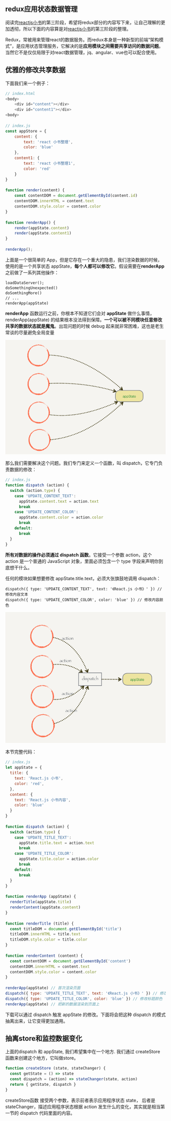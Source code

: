 ## redux应用状态数据管理

阅读完[reactjs小书](http://huziketang.mangojuice.top/books/react/lesson30)的第三阶段，希望将redux部分的内容写下来，让自己理解的更加透彻，所以下面的内容算是对[reactjs小书](http://huziketang.mangojuice.top/books/react/lesson30)的第三阶段的整理。

Redux，常被用来管理react的数据服务。而redux本身是一种新型的前端“架构模式”，是应用状态管理服务，它解决的是**应用模块之间需要共享访问的数据问题**。当然它不是仅仅局限于对react数据管理，jq、angular、vue也可以配合使用。

## 优雅的修改共享数据
下面我们来一个例子：
```javascript
// index.html
<body>
    <div id="content"></div>
    <div id="content1"></div>
<body>

// index.js
const appStore = {
    content: {
        text: 'react 小书整理',
        color: 'blue'
    },
    content1: {
        text: 'react 小书整理1',
        color: 'red'
    }
}

function render(content) {
    const contentDOM = document.getElementById(content.id)
    contentDOM.innerHTML = content.text
    contentDOM.style.color = content.color
}

function renderApp() {
    render(appState.content)
    render(appState.content1)
}

renderApp();
```

上面是一个很简单的 App，但是它存在一个重大的隐患，我们渲染数据的时候，使用的是一个共享状态 appState，**每个人都可以修改它**。假设需要在**renderApp**之前做了一系列其他操作：
```
loadDataServer();
doSomethingUnexpected()
doSomthingMore()
// ...
renderApp(appState)
```
**renderApp** 函数运行之前，你根本不知道它们会对 **appState** 做什么事情，renderApp(appState) 的结果根本没法得到保障。**一个可以被不同模块任意修改共享的数据状态就是魔鬼**。出现问题的时候 debug 起来就非常困难，这也是老生常谈的尽量避免全局变量

![img1](../../Img/CA34AC20-F3C0-438F-AD64-66C5E0986669.png)

那么我们需要解决这个问题。我们专门来定义一个函数，叫 dispatch，它专门负责数据的修改：
```javascript
// index.js
function dispatch (action) {
  switch (action.type) {
    case 'UPDATE_CONTENT_TEXT':
      appState.content.text = action.text
      break
    case 'UPDATE_CONTENT_COLOR':
      appState.content.color = action.color
      break
    default:
      break
  }
}
```
**所有对数据的操作必须通过 dispatch 函数**。它接受一个参数 action，这个 action 是一个普通的 JavaScript 对象，里面必须包含一个 type 字段来声明你到底想干什么。

任何的模块如果想要修改 appState.title.text，必须大张旗鼓地调用 dispatch：
```
dispatch({ type: 'UPDATE_CONTENT_TEXT', text: '《React.js 小书》' }) // 修改内容文本
dispatch({ type: 'UPDATE_CONTENT_COLOR', color: 'blue' }) // 修改内容颜色
```

![img2](../../img/7536BBF9-6563-4FD5-8359-28D3A5254EE7.png)

本节完整代码：
```javascript
// index.js
let appState = {
  title: {
    text: 'React.js 小书',
    color: 'red',
  },
  content: {
    text: 'React.js 小书内容',
    color: 'blue'
  }
}

function dispatch (action) {
  switch (action.type) {
    case 'UPDATE_TITLE_TEXT':
      appState.title.text = action.text
      break
    case 'UPDATE_TITLE_COLOR':
      appState.title.color = action.color
      break
    default:
      break
  }
}

function renderApp (appState) {
  renderTitle(appState.title)
  renderContent(appState.content)
}

function renderTitle (title) {
  const titleDOM = document.getElementById('title')
  titleDOM.innerHTML = title.text
  titleDOM.style.color = title.color
}

function renderContent (content) {
  const contentDOM = document.getElementById('content')
  contentDOM.innerHTML = content.text
  contentDOM.style.color = content.color
}

renderApp(appState) // 首次渲染页面
dispatch({ type: 'UPDATE_TITLE_TEXT', text: '《React.js 小书》' }) // 修改标题文本
dispatch({ type: 'UPDATE_TITLE_COLOR', color: 'blue' }) // 修改标题颜色
renderApp(appState) // 把新的数据渲染到页面上
```

下载可以通过 dispatch 触发 appState 的修改。下面将会把这种 dispatch 的模式抽离出来，让它变得更加通用。

## 抽离store和监控数据变化

上面的dispatch 和 appState, 我们希望集中在一个地方. 我们通过 createStore 函数来创建这个地方，它叫做store。

```javascript
function createStore (state, stateChanger) {
  const getState = () => state
  const dispatch = (action) => stateChanger(state, action)
  return { getState, dispatch }
}
```
createStore函数 接受两个参数，表示前者表示应用程序状态 state， 后者是 stateChanger，描述应用程序状态根据 action 发生什么的变化，其实就是相当第一节的 dispatch 代码里面的内容。






